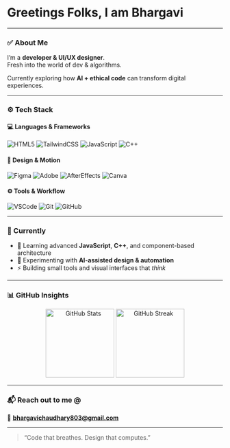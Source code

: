 # Greetings Folks, I am Bhargavi

---

### ✅ About Me  
I’m a **developer & UI/UX designer**.  
Fresh into the world of dev & algorithms.  

Currently exploring how **AI + ethical code** can transform digital experiences.  

---

### ⚙️ Tech Stack  

#### 💻 Languages & Frameworks  
![HTML5](https://img.shields.io/badge/HTML5-F7DF1E?style=for-the-badge&logo=html5&logoColor=black)
![TailwindCSS](https://img.shields.io/badge/TailwindCSS-F7DF1E?style=for-the-badge&logo=tailwindcss&logoColor=black)
![JavaScript](https://img.shields.io/badge/JavaScript-F7DF1E?style=for-the-badge&logo=javascript&logoColor=black)
![C++](https://img.shields.io/badge/C++-F7DF1E?style=for-the-badge&logo=c%2B%2B&logoColor=black)

#### 🎨 Design & Motion  
![Figma](https://img.shields.io/badge/Figma-F7DF1E?style=for-the-badge&logo=figma&logoColor=black)
![Adobe](https://img.shields.io/badge/Adobe%20Suite-F7DF1E?style=for-the-badge&logo=adobe&logoColor=black)
![AfterEffects](https://img.shields.io/badge/After%20Effects-F7DF1E?style=for-the-badge&logo=adobeaftereffects&logoColor=black)
![Canva](https://img.shields.io/badge/Canva-F7DF1E?style=for-the-badge&logo=canva&logoColor=black)

#### ⚙️ Tools & Workflow  
![VSCode](https://img.shields.io/badge/VSCode-F7DF1E?style=for-the-badge&logo=visualstudiocode&logoColor=black)
![Git](https://img.shields.io/badge/Git-F7DF1E?style=for-the-badge&logo=git&logoColor=black)
![GitHub](https://img.shields.io/badge/GitHub-F7DF1E?style=for-the-badge&logo=github&logoColor=black)

---

### 🚀 Currently  
- 🧩 Learning advanced **JavaScript**, **C++**, and component-based architecture  
- 🤖 Experimenting with **AI-assisted design & automation**  
- ⚡ Building small tools and visual interfaces that *think*  

---

### 📊 GitHub Insights  

<p align="center">
  <img src="https://github-readme-stats.vercel.app/api?username=yourusername&show_icons=true&theme=tokyonight&title_color=FFD700&icon_color=FFD700" alt="GitHub Stats" height="160" />
  <img src="https://github-readme-streak-stats.herokuapp.com/?user=yourusername&theme=tokyonight&stroke=FFD700&ring=FFD700&fire=FFD700&currStreakNum=FFD700" alt="GitHub Streak" height="160" />
</p>

---

### 📬 Reach out to me @  
📧 **bhargavichaudhary803@gmail.com**

---

> “Code that breathes. Design that computes.”
